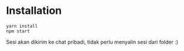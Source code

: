 # Installation

```
yarn install
npm start
```

<p>Sesi akan dikirim ke chat pribadi, tidak perlu menyalin sesi dari folder :)</p>
